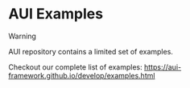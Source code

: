 # AUI Examples

> [!WARNING]
> AUI repository contains a limited set of examples.
> 
> Checkout our complete list of examples: https://aui-framework.github.io/develop/examples.html
